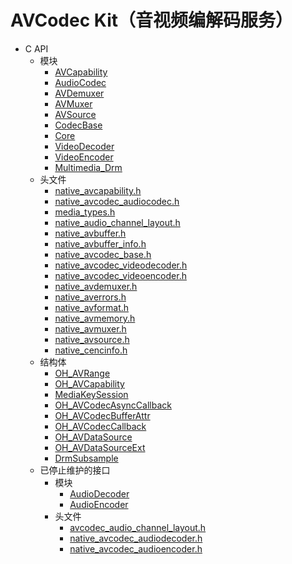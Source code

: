 # AVCodec Kit（音视频编解码服务）

- C API<!--avcodec-c-->
  - 模块<!--avcodec-module-->
    - [AVCapability](capi-avcapability.md)
    - [AudioCodec](capi-audiocodec.md)
    - [AVDemuxer](_a_v_demuxer.md)
    - [AVMuxer](_a_v_muxer.md)
    - [AVSource](_a_v_source.md)
    - [CodecBase](_codec_base.md)
    - [Core](_core.md)
    - [VideoDecoder](_video_decoder.md)
    - [VideoEncoder](_video_encoder.md)
    - [Multimedia_Drm](_multimedia___drm.md)
  - 头文件<!--avcodec-headerfile-->
    - [native_avcapability.h](capi-native-avcapability-h.md)
    - [native_avcodec_audiocodec.h](capi-native-avcodec-audiocodec-h.md)
    - [media_types.h](media__types_8h.md)
    - [native_audio_channel_layout.h](native__audio__channel__layout_8h.md)
    - [native_avbuffer.h](native__avbuffer_8h.md)
    - [native_avbuffer_info.h](native__avbuffer__info_8h.md)
    - [native_avcodec_base.h](native__avcodec__base_8h.md)
    - [native_avcodec_videodecoder.h](native__avcodec__videodecoder_8h.md)
    - [native_avcodec_videoencoder.h](native__avcodec__videoencoder_8h.md)
    - [native_avdemuxer.h](native__avdemuxer_8h.md)
    - [native_averrors.h](native__averrors_8h.md)
    - [native_avformat.h](native__avformat_8h.md)
    - [native_avmemory.h](native__avmemory_8h.md)
    - [native_avmuxer.h](native__avmuxer_8h.md)
    - [native_avsource.h](native__avsource_8h.md)
    - [native_cencinfo.h](native__cencinfo_8h.md)
  - 结构体<!--avcodec-struct-->
    - [OH_AVRange](capi-avcapability-oh-avrange.md)
    - [OH_AVCapability](capi-avcapability-oh-avcapability.md)
    - [MediaKeySession](capi-audiocodec-mediakeysession.md)
    - [OH_AVCodecAsyncCallback](_o_h___a_v_codec_async_callback.md)
    - [OH_AVCodecBufferAttr](_o_h___a_v_codec_buffer_attr.md)
    - [OH_AVCodecCallback](_o_h___a_v_codec_callback.md)
    - [OH_AVDataSource](_o_h___a_v_data_source.md)
    - [OH_AVDataSourceExt](_o_h___a_v_data_source_ext.md)
    - [DrmSubsample](_drm_subsample.md)
  - 已停止维护的接口<!--avcodec-arkts-dep-->
    - 模块<!--avcodec-module-arkts-dep-->
      - [AudioDecoder](_audio_decoder.md)
      - [AudioEncoder](_audio_encoder.md)
    - 头文件<!--avcodec-headerfile-arkts-dep-->
      - [avcodec_audio_channel_layout.h](avcodec__audio__channel__layout_8h.md)
      - [native_avcodec_audiodecoder.h](native__avcodec__audiodecoder_8h.md)
      - [native_avcodec_audioencoder.h](native__avcodec__audioencoder_8h.md)
